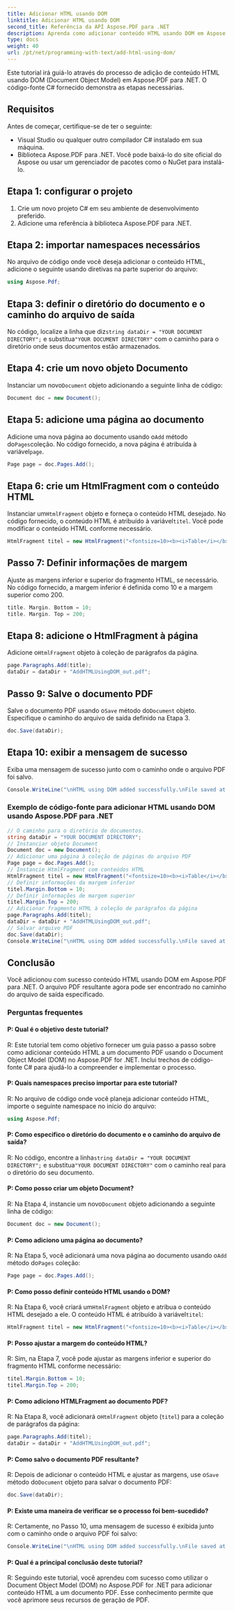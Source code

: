 ```yaml
---
title: Adicionar HTML usando DOM
linktitle: Adicionar HTML usando DOM
second_title: Referência da API Aspose.PDF para .NET
description: Aprenda como adicionar conteúdo HTML usando DOM em Aspose.PDF para .NET.
type: docs
weight: 40
url: /pt/net/programming-with-text/add-html-using-dom/
---
```

Este tutorial irá guiá-lo através do processo de adição de conteúdo HTML usando DOM (Document Object Model) em Aspose.PDF para .NET. O código-fonte C# fornecido demonstra as etapas necessárias.

## Requisitos
Antes de começar, certifique-se de ter o seguinte:

- Visual Studio ou qualquer outro compilador C# instalado em sua máquina.
- Biblioteca Aspose.PDF para .NET. Você pode baixá-lo do site oficial do Aspose ou usar um gerenciador de pacotes como o NuGet para instalá-lo.

## Etapa 1: configurar o projeto
1. Crie um novo projeto C# em seu ambiente de desenvolvimento preferido.
2. Adicione uma referência à biblioteca Aspose.PDF para .NET.

## Etapa 2: importar namespaces necessários
No arquivo de código onde você deseja adicionar o conteúdo HTML, adicione o seguinte usando diretivas na parte superior do arquivo:

```csharp
using Aspose.Pdf;
```

## Etapa 3: definir o diretório do documento e o caminho do arquivo de saída
 No código, localize a linha que diz`string dataDir = "YOUR DOCUMENT DIRECTORY";` e substitua`"YOUR DOCUMENT DIRECTORY"` com o caminho para o diretório onde seus documentos estão armazenados.

## Etapa 4: crie um novo objeto Documento
 Instanciar um novo`Document` objeto adicionando a seguinte linha de código:

```csharp
Document doc = new Document();
```

## Etapa 5: adicione uma página ao documento
 Adicione uma nova página ao documento usando o`Add` método do`Pages`coleção. No código fornecido, a nova página é atribuída à variável`page`.

```csharp
Page page = doc.Pages.Add();
```

## Etapa 6: crie um HtmlFragment com o conteúdo HTML
 Instanciar um`HtmlFragment` objeto e forneça o conteúdo HTML desejado. No código fornecido, o conteúdo HTML é atribuído à variável`titel`. Você pode modificar o conteúdo HTML conforme necessário.

```csharp
HtmlFragment titel = new HtmlFragment("<fontsize=10><b><i>Table</i></b></fontsize>");
```

## Passo 7: Definir informações de margem
Ajuste as margens inferior e superior do fragmento HTML, se necessário. No código fornecido, a margem inferior é definida como 10 e a margem superior como 200.

```csharp
title. Margin. Bottom = 10;
title. Margin. Top = 200;
```

## Etapa 8: adicione o HtmlFragment à página
 Adicione o`HtmlFragment` objeto à coleção de parágrafos da página.

```csharp
page.Paragraphs.Add(title);
dataDir = dataDir + "AddHTMLUsingDOM_out.pdf";
```

## Passo 9: Salve o documento PDF
 Salve o documento PDF usando o`Save` método do`Document` objeto. Especifique o caminho do arquivo de saída definido na Etapa 3.

```csharp
doc.Save(dataDir);
```

## Etapa 10: exibir a mensagem de sucesso
Exiba uma mensagem de sucesso junto com o caminho onde o arquivo PDF foi salvo.

```csharp
Console.WriteLine("\nHTML using DOM added successfully.\nFile saved at " + dataDir);
```

### Exemplo de código-fonte para adicionar HTML usando DOM usando Aspose.PDF para .NET 
```csharp
// O caminho para o diretório de documentos.
string dataDir = "YOUR DOCUMENT DIRECTORY";
// Instanciar objeto Document
Document doc = new Document();
// Adicionar uma página à coleção de páginas do arquivo PDF
Page page = doc.Pages.Add();
// Instancie HtmlFragment com conteúdos HTML
HtmlFragment titel = new HtmlFragment("<fontsize=10><b><i>Table</i></b></fontsize>");
// Definir informações da margem inferior
titel.Margin.Bottom = 10;
// Definir informações de margem superior
titel.Margin.Top = 200;
// Adicionar fragmento HTML à coleção de parágrafos da página
page.Paragraphs.Add(titel);
dataDir = dataDir + "AddHTMLUsingDOM_out.pdf";
// Salvar arquivo PDF
doc.Save(dataDir);
Console.WriteLine("\nHTML using DOM added successfully.\nFile saved at " + dataDir);
```

## Conclusão
Você adicionou com sucesso conteúdo HTML usando DOM em Aspose.PDF para .NET. O arquivo PDF resultante agora pode ser encontrado no caminho do arquivo de saída especificado.

### Perguntas frequentes

#### P: Qual é o objetivo deste tutorial?

R: Este tutorial tem como objetivo fornecer um guia passo a passo sobre como adicionar conteúdo HTML a um documento PDF usando o Document Object Model (DOM) no Aspose.PDF for .NET. Inclui trechos de código-fonte C# para ajudá-lo a compreender e implementar o processo.

#### P: Quais namespaces preciso importar para este tutorial?

R: No arquivo de código onde você planeja adicionar conteúdo HTML, importe o seguinte namespace no início do arquivo:

```csharp
using Aspose.Pdf;
```

#### P: Como especifico o diretório do documento e o caminho do arquivo de saída?

 R: No código, encontre a linha`string dataDir = "YOUR DOCUMENT DIRECTORY";` e substitua`"YOUR DOCUMENT DIRECTORY"` com o caminho real para o diretório do seu documento.

#### P: Como posso criar um objeto Document?

 R: Na Etapa 4, instancie um novo`Document` objeto adicionando a seguinte linha de código:

```csharp
Document doc = new Document();
```

#### P: Como adiciono uma página ao documento?

 R: Na Etapa 5, você adicionará uma nova página ao documento usando o`Add` método do`Pages` coleção:

```csharp
Page page = doc.Pages.Add();
```

#### P: Como posso definir conteúdo HTML usando o DOM?

 R: Na Etapa 6, você criará um`HtmlFragment` objeto e atribua o conteúdo HTML desejado a ele. O conteúdo HTML é atribuído à variável`titel`:

```csharp
HtmlFragment titel = new HtmlFragment("<fontsize=10><b><i>Table</i></b></fontsize>");
```

#### P: Posso ajustar a margem do conteúdo HTML?

R: Sim, na Etapa 7, você pode ajustar as margens inferior e superior do fragmento HTML conforme necessário:

```csharp
titel.Margin.Bottom = 10;
titel.Margin.Top = 200;
```

#### P: Como adiciono HTMLFragment ao documento PDF?

 R: Na Etapa 8, você adicionará o`HtmlFragment` objeto (`titel`) para a coleção de parágrafos da página:

```csharp
page.Paragraphs.Add(titel);
dataDir = dataDir + "AddHTMLUsingDOM_out.pdf";
```

#### P: Como salvo o documento PDF resultante?

 R: Depois de adicionar o conteúdo HTML e ajustar as margens, use o`Save` método do`Document` objeto para salvar o documento PDF:

```csharp
doc.Save(dataDir);
```

#### P: Existe uma maneira de verificar se o processo foi bem-sucedido?

R: Certamente, no Passo 10, uma mensagem de sucesso é exibida junto com o caminho onde o arquivo PDF foi salvo:

```csharp
Console.WriteLine("\nHTML using DOM added successfully.\nFile saved at " + dataDir);
```

#### P: Qual é a principal conclusão deste tutorial?

R: Seguindo este tutorial, você aprendeu com sucesso como utilizar o Document Object Model (DOM) no Aspose.PDF for .NET para adicionar conteúdo HTML a um documento PDF. Esse conhecimento permite que você aprimore seus recursos de geração de PDF.